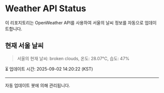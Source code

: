
# Weather API Status

이 리포지토리는 OpenWeather API를 사용하여 서울의 날씨 정보를 자동으로 업데이트합니다.

## 현재 서울 날씨
> 서울의 현재 날씨: broken clouds, 온도: 28.07°C, 습도: 47%

⏳ 업데이트 시간: 2025-09-02 14:20:22 (KST)

---
자동 업데이트 봇에 의해 관리됩니다.
